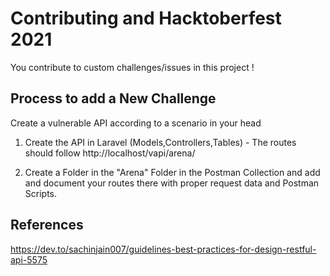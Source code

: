 # Contributing and Hacktoberfest 2021

You contribute to custom challenges/issues in this project !

## Process to add a New Challenge

Create a vulnerable API according to a scenario in your head

1. Create the API in Laravel (Models,Controllers,Tables) - The routes should follow http://localhost/vapi/arena/<yourcustomroute>
 
2. Create a Folder in the "Arena" Folder in the Postman Collection and add and document your routes there with proper request data and Postman Scripts.
  
## References
  https://dev.to/sachinjain007/guidelines-best-practices-for-design-restful-api-5575

